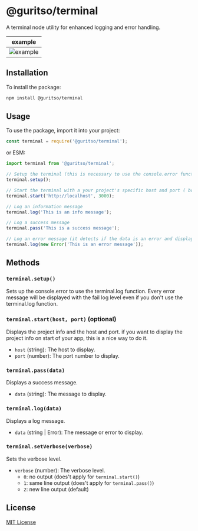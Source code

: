 # @guritso/terminal

A terminal node utility for enhanced logging and error handling.

| example |
| ------- |
| ![example](https://i.ibb.co/WHD4mXn/guritso-terminal-preview.png) |

## Installation

To install the package:

```bash
npm install @guritso/terminal
```

## Usage

To use the package, import it into your project:

```javascript
const terminal = require('@guritso/terminal');
```

or ESM:

```javascript
import terminal from '@guritso/terminal';
```

```javascript
// Setup the terminal (this is necessary to use the console.error function)
terminal.setup();

// Start the terminal with a your project's specific host and port ( both are optional) its only used for the project info
terminal.start('http://localhost', 3000);

// Log an information message
terminal.log('This is an info message');

// Log a success message
terminal.pass('This is a success message');

// Log an error message (it detects if the data is an error and display it with the fail log level)
terminal.log(new Error('This is an error message'));
```

## Methods

### `terminal.setup()`

Sets up the console.error to use the terminal.log function. Every error message will be displayed with the fail log level even if you don't use the terminal.log function.

### `terminal.start(host, port)` (optional)

Displays the project info and the host and port. if you want to display the project info on start of your app, this is a nice way to do it.

- `host` (string): The host to display.
- `port` (number): The port number to display.

### `terminal.pass(data)`

Displays a success message.

- `data` (string): The message to display.

### `terminal.log(data)`

Displays a log message.

- `data` (string | Error): The message or error to display.

### `terminal.setVerbose(verbose)`

Sets the verbose level.

- `verbose` (number): The verbose level.
  - `0`: no output (does't apply for `terminal.start()`)
  - `1`: same line output (does't apply for `terminal.pass()`)
  - `2`: new line output (default)

## License

[MIT License](./LICENSE)

